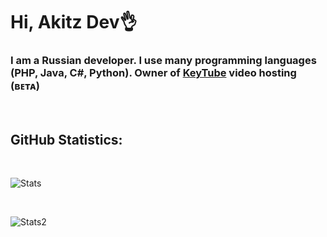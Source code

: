 <h1>Hi, Akitz Dev👌</h1>
<h3>
  I am a Russian developer. I use many programming languages ​​(PHP, Java, C#, Python).
Owner of <a href="https://lzw-studio.ru">KeyTube</a> video hosting (ʙᴇᴛᴀ)
</h3>

<br><h2> GitHub Statistics: </h2><br>

<p align="center">

![Stats](https://github-readme-stats.vercel.app/api/top-langs/?username=akitz-dev&layout=compact&theme=tokyonight)

<br>

![Stats2](https://github-readme-streak-stats.herokuapp.com/?user=akitz-dev&theme=tokyonight)
</p>
